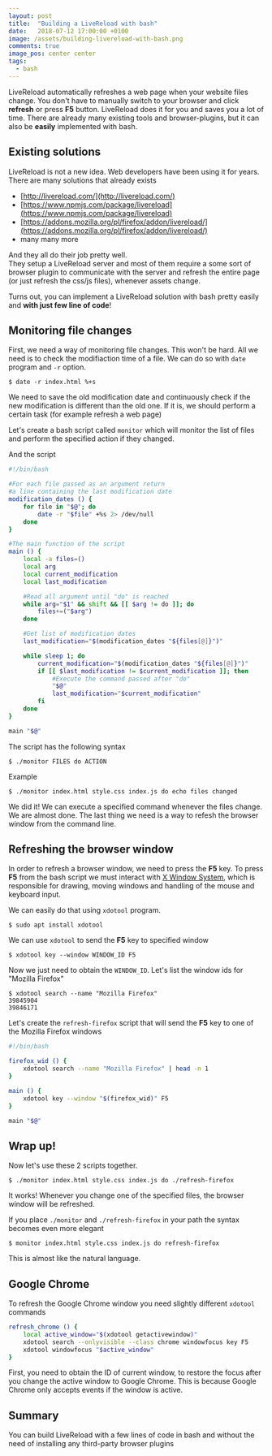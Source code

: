 ```yaml
---
layout: post
title:  "Building a LiveReload with bash"
date:   2018-07-12 17:00:00 +0100
image: /assets/building-livereload-with-bash.png
comments: true
image_pos: center center
tags:
  - bash
---
```


LiveReload automatically refreshes a web page when 
your website files change.
You don't have to manually switch to your browser and click
**refresh** or press **F5** button. 
LiveReload does it for you and saves you a lot
of time.
There are already many existing tools and browser-plugins,
but it can also be **easily** implemented with bash.

Existing solutions
------------------

LiveReload is not a new idea. Web developers have been using it for years.
There are many solutions that already exists

- [http://livereload.com/](http://livereload.com/)
- [https://www.npmjs.com/package/livereload](https://www.npmjs.com/package/livereload)
- [https://addons.mozilla.org/pl/firefox/addon/livereload/](https://addons.mozilla.org/pl/firefox/addon/livereload/)
- many many more

And they all do their job pretty well.  
They setup a LiveReload server and most of them require a some sort of
browser plugin to communicate with the server and refresh the entire page
(or just refresh the css/js files), whenever assets change.

Turns out, you can implement a LiveReload solution with bash pretty easily
and **with just few line of code**!

Monitoring file changes
-----------------------

First, we need a way of monitoring file changes. This won't be hard.
All we need is to check the modifiaction time of a file. We can do so with
`date` program and `-r` option.

```console
$ date -r index.html %+s
```

We need to save the old modification date and continuously check if the
new modification is different than the old one.
If it is, we should perform a certain task (for example refresh a web page)

Let's create a bash script called `monitor` which will monitor the list of files
and perform the specified action if they changed.

And the script
```bash
#!/bin/bash

#For each file passed as an argument return
#a line containing the last modification date
modification_dates () {
    for file in "$@"; do
        date -r "$file" +%s 2> /dev/null
    done
}

#The main function of the script
main () {
    local -a files=()
    local arg
    local current_modification
    local last_modification

    #Read all argument until "do" is reached
    while arg="$1" && shift && [[ $arg != do ]]; do
        files+=("$arg")
    done

    #Get list of modification dates
    last_modification="$(modification_dates "${files[@]}")"

    while sleep 1; do
        current_modification="$(modification_dates "${files[@]}")"
        if [[ $last_modification != $current_modification ]]; then
            #Execute the command passed after "do"
            "$@"
            last_modification="$current_modification"
        fi
    done
}

main "$@"
```

The script has the following syntax

```console
$ ./monitor FILES do ACTION
```
Example
```console
$ ./monitor index.html style.css index.js do echo files changed
```

We did it! We can execute a specified command whenever the files change.
We are almost done. The last thing we need is a way to refesh the browser window
from the command line.

Refreshing the browser window
-----------------------------

In order to refresh a browser window, we need to press the **F5** key.
To press **F5** from the bash script we must interact with
[X Window System](https://en.wikipedia.org/wiki/X_Window_System), which is
responsible for drawing, moving windows and handling of the mouse and keyboard
input.

We can easily do that using `xdotool` program.
```console
$ sudo apt install xdotool
```

We can use `xdotool` to send the **F5** key to specified window

```console
$ xdotool key --window WINDOW_ID F5
```

Now we just need to obtain the `WINDOW_ID`.
Let's list the window ids for "Mozilla Firefox"

```console
$ xdotool search --name "Mozilla Firefox"
39845904
39846171
```

Let's create the `refresh-firefox` script that will send the **F5** key to one of the Mozilla Firefox windows

```bash
#!/bin/bash

firefox_wid () {
    xdotool search --name "Mozilla Firefox" | head -n 1
}

main () {
    xdotool key --window "$(firefox_wid)" F5
}

main "$@"
```

Wrap up!
--------

Now let's use these 2 scripts together.

```console
$ ./monitor index.html style.css index.js do ./refresh-firefox
```

It works! Whenever you change one of the specified files, the browser window will
be refreshed.

If you place `./monitor` and `./refresh-firefox` in your path the syntax becomes
even more elegant
```console
$ monitor index.html style.css index.js do refresh-firefox
```
This is almost like the natural language.

Google Chrome
-------------

To refresh the Google Chrome window you need slightly different `xdotool`
commands

```bash
refresh_chrome () {
    local active_window="$(xdotool getactivewindow)"
    xdotool search --onlyvisible --class chrome windowfocus key F5
    xdotool windowfocus "$active_window"
}
```

First, you need to obtain the ID of current window, to restore the focus
after you change the active window to Google Chrome.
This is because Google Chrome only accepts events if the window is active.

Summary
-------
You can build LiveReload with a few lines of code in bash and without the need 
of installing any third-party browser plugins
